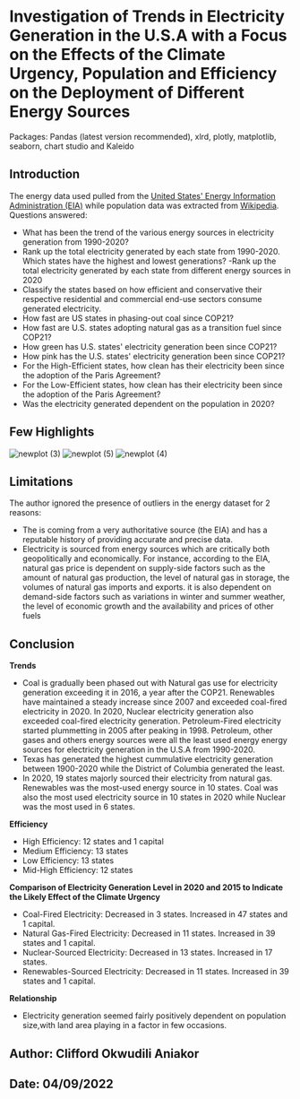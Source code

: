 # Investigation of Trends in Electricity Generation in the U.S.A with a Focus on the Effects of the Climate Urgency, Population and Efficiency on the Deployment of Different Energy Sources
Packages: Pandas (latest version recommended), xlrd, plotly, 
matplotlib, seaborn, chart studio and Kaleido
## Introduction
The energy data used pulled from the [United States' Energy Information Administration (EIA)](https://www.eia.gov/) while population data was extracted from [Wikipedia](https://https://en.wikipedia.org/wiki/Wikipedia:About).
Questions answered:
- What has been the trend of the various energy sources in electricity generation from 1990-2020?
- Rank up the total electricity generated by each state from 1990-2020. Which states have the highest and lowest generations?
-Rank up the total electricity generated by each state from different energy sources in 2020
- Classify the states based on how efficient and conservative their respective residential and commercial end-use sectors consume generated electricity. 
- How fast are US states in phasing-out coal since COP21? 
- How fast are U.S. states adopting natural gas as a transition fuel since COP21?
- How green has U.S. states' electricity generation been since COP21? 
- How pink has the U.S. states' electricity generation been since COP21?
- For the High-Efficient states, how clean has their electricity been since the adoption of the Paris Agreement? 
- For the Low-Efficient states, how clean has their electricity been since the adoption of the Paris Agreement? 
- Was the electricity generated dependent on the population in 2020?
## Few Highlights
![newplot (3)](https://user-images.githubusercontent.com/85615800/188329905-ca92654f-fb42-4a7e-a184-b32b89d9576a.png)
![newplot (5)](https://user-images.githubusercontent.com/85615800/188330144-135b90e9-e58e-4043-895a-5eae6296e99f.png)
![newplot (4)](https://user-images.githubusercontent.com/85615800/188329929-e832fd0c-2410-4d54-913e-75881ee8e042.png)
## Limitations
The author ignored the presence of outliers in the energy dataset for 2 reasons:
- The is coming from a very authoritative source (the EIA) and has a reputable history of providing accurate and precise data.
- Electricity is sourced from energy sources which are critically both geopolitically and economically. For instance, according to the EIA, natural gas price is dependent on supply-side factors such as the amount of natural gas production, the level of natural gas in storage, the volumes of natural gas imports and exports. it is also dependent on demand-side factors such as variations in winter and summer weather, the level of economic growth and the availability and prices of other fuels
## Conclusion
**Trends**
- Coal is gradually been phased out with Natural gas use for electricity generation exceeding it in 2016, a year after the COP21. Renewables have maintained a steady increase since 2007 and exceeded coal-fired electricity in 2020. In 2020, Nuclear electricity generation also exceeded coal-fired electricity generation. Petroleum-Fired electricity started plummetting in 2005 after peaking in 1998. Petroleum, other gases and others energy sources were all the least used energy energy sources for electricity generation in the U.S.A from 1990-2020.
- Texas has generated the highest cummulative electricity generation between 1900-2020 while the District of Columbia generated the least.
- In 2020, 19 states majorly sourced their electricity from natural gas. Renewables was the most-used energy source in 10 states. Coal was also the most used electricity source in 10 states in 2020  while Nuclear was the most used in 6 states.

**Efficiency**
- High Efficiency: 12 states and 1 capital
- Medium Efficiency: 13 states
- Low Efficiency: 13 states
- Mid-High Efficiency: 12 states

**Comparison of Electricity Generation Level in 2020 and 2015 to Indicate the Likely Effect of the Climate Urgency**
- Coal-Fired Electricity: Decreased in 3 states. Increased in 47 states and 1 capital.
- Natural Gas-Fired Electricity: Decreased in 11 states. Increased in 39 states and 1 capital.
- Nuclear-Sourced Electricity: Decreased in 13 states. Increased in 17 states.
- Renewables-Sourced Electricity: Decreased in 11 states. Increased in 39 states and 1 capital.

**Relationship**
- Electricity generation seemed fairly positively dependent on population size,with land area playing in a factor in few occasions.
## Author: Clifford Okwudili Aniakor
## Date: 04/09/2022
